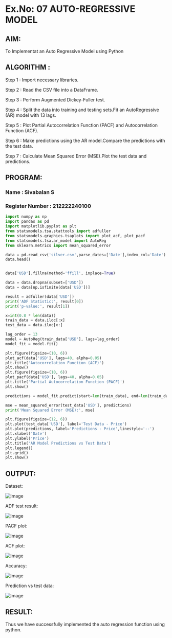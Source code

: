 # Ex.No: 07 AUTO-REGRESSIVE MODEL

## AIM:

To Implementat an Auto Regressive Model using Python

## ALGORITHM :

Step 1 :
Import necessary libraries.

Step 2 :
Read the CSV file into a DataFrame.

Step 3 :
Perform Augmented Dickey-Fuller test.

Step 4 :
Split the data into training and testing sets.Fit an AutoRegressive (AR) model with 13 lags.

Step 5 :
Plot Partial Autocorrelation Function (PACF) and Autocorrelation Function (ACF).

Step 6 :
Make predictions using the AR model.Compare the predictions with the test data.

Step 7 :
Calculate Mean Squared Error (MSE).Plot the test data and predictions.

## PROGRAM:
### Name : Sivabalan S
### Register Number : 212222240100
```python
import numpy as np
import pandas as pd
import matplotlib.pyplot as plt
from statsmodels.tsa.stattools import adfuller
from statsmodels.graphics.tsaplots import plot_acf, plot_pacf
from statsmodels.tsa.ar_model import AutoReg
from sklearn.metrics import mean_squared_error

data = pd.read_csv('silver.csv',parse_dates=['Date'],index_col='Date')
data.head()


data['USD'].fillna(method='ffill', inplace=True)

data = data.dropna(subset=['USD'])  
data = data[np.isfinite(data['USD'])] 

result = adfuller(data['USD']) 
print('ADF Statistic:', result[0])
print('p-value:', result[1])

x=int(0.8 * len(data))
train_data = data.iloc[:x]
test_data = data.iloc[x:]

lag_order = 13
model = AutoReg(train_data['USD'], lags=lag_order)
model_fit = model.fit()

plt.figure(figsize=(10, 6))
plot_acf(data['USD'], lags=40, alpha=0.05)
plt.title('Autocorrelation Function (ACF)')
plt.show()
plt.figure(figsize=(10, 6))
plot_pacf(data['USD'], lags=40, alpha=0.05)
plt.title('Partial Autocorrelation Function (PACF)')
plt.show()

predictions = model_fit.predict(start=len(train_data), end=len(train_data)+len(test_data)-1)

mse = mean_squared_error(test_data['USD'], predictions)
print('Mean Squared Error (MSE):', mse)

plt.figure(figsize=(12, 6))
plt.plot(test_data['USD'], label='Test Data - Price')
plt.plot(predictions, label='Predictions - Price',linestyle='--')
plt.xlabel('Date')
plt.ylabel('Price')
plt.title('AR Model Predictions vs Test Data')
plt.legend()
plt.grid()
plt.show()
```

## OUTPUT:

Dataset:

![image](https://github.com/user-attachments/assets/9ee8c847-5065-4661-bb81-7a4419b68536)


ADF test result:

![image](https://github.com/user-attachments/assets/ac2679b1-e5f1-40f2-bc70-515d659b060c)

PACF plot:

![image](https://github.com/user-attachments/assets/49962a1d-2d62-40de-99c0-fa0e036ed82b)


ACF plot:

![image](https://github.com/user-attachments/assets/5cf13413-d3fe-44ed-8085-4e1f99f879dc)


Accuracy:

![image](https://github.com/user-attachments/assets/47ef3960-5afe-41ef-a8c7-3aef604b485d)

Prediction vs test data:

![image](https://github.com/user-attachments/assets/33fcc97f-f49c-4803-99be-adc585c0a4f8)

## RESULT:

Thus we have successfully implemented the auto regression function using python.
